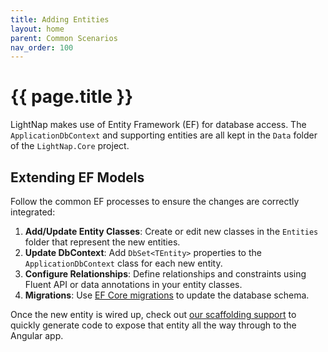 ```yaml
---
title: Adding Entities
layout: home
parent: Common Scenarios
nav_order: 100
---
```


# {{ page.title }}

LightNap makes use of Entity Framework (EF) for database access. The `ApplicationDbContext` and supporting entities are all kept in the `Data` folder of the `LightNap.Core` project.

## Extending EF Models

Follow the common EF processes to ensure the changes are correctly integrated:

1. **Add/Update Entity Classes**: Create or edit new classes in the `Entities` folder that represent the new entities.
2. **Update DbContext**: Add `DbSet<TEntity>` properties to the `ApplicationDbContext` class for each new entity.
3. **Configure Relationships**: Define relationships and constraints using Fluent API or data annotations in your entity classes.
4. **Migrations**: Use [EF Core migrations](../getting-started/database-providers/ef-migrations) to update the database schema.

Once the new entity is wired up, check out [our scaffolding support](./scaffolding) to quickly generate code to expose that entity all the way through to the Angular app.
